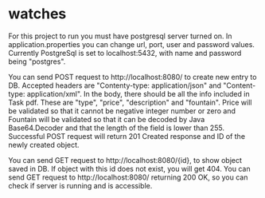 # watches

For this project to run you must have postgresql server turned on. In application.properties you can change url, port, user and password values. 
Currently PostgreSql is set to localhost:5432, with name and password being "postgres". 

You can send POST request to http://localhost:8080/ to create new entry to DB. Accepted headers are "Contenty-type: application/json" and "Content-type: application/xml". 
In the body, there should be all the info included in Task pdf. These are "type", "price", "description" and "fountain". Price will be validated so that it cannot be negative integer number or zero and Fountain will be validated so that it can be decoded by Java Base64.Decoder and that the length of the field is lower than 255.
Successful POST request will return 201 Created response and ID of the newly created object.

You can send GET request to http://localhost:8080/{id}, to show object saved in DB. If object with this id does not exist, you will get 404. 
You can send GET request to http://localhost:8080/ returning 200 OK, so you can check if server is running and is accessible.
